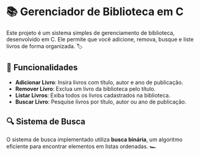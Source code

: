 # 📚 Gerenciador de Biblioteca em C

Este projeto é um sistema simples de gerenciamento de biblioteca, desenvolvido em C. Ele permite que você adicione, remova, busque e liste livros de forma organizada. 🏷️

## 🌟 Funcionalidades

- **Adicionar Livro**: Insira livros com título, autor e ano de publicação.
- **Remover Livro**: Exclua um livro da biblioteca pelo título.
- **Listar Livros**: Exiba todos os livros cadastrados na biblioteca.
- **Buscar Livro**: Pesquise livros por título, autor ou ano de publicação.

## 🔍 Sistema de Busca

O sistema de busca implementado utiliza **busca binária**, um algoritmo eficiente para encontrar elementos em listas ordenadas. 🏎️

